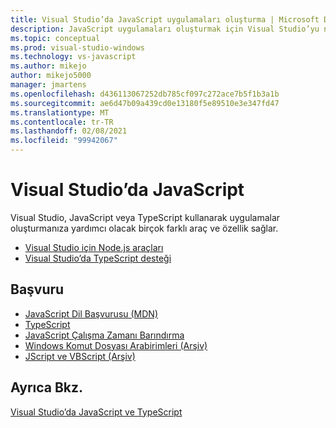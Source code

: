```yaml
---
title: Visual Studio’da JavaScript uygulamaları oluşturma | Microsoft Docs
description: JavaScript uygulamaları oluşturmak için Visual Studio’yu nasıl kullanacağınızı öğrenin.
ms.topic: conceptual
ms.prod: visual-studio-windows
ms.technology: vs-javascript
ms.author: mikejo
author: mikejo5000
manager: jmartens
ms.openlocfilehash: d436113067252db785cf097c272ace7b5f1b3a1b
ms.sourcegitcommit: ae6d47b09a439cd0e13180f5e89510e3e347fd47
ms.translationtype: MT
ms.contentlocale: tr-TR
ms.lasthandoff: 02/08/2021
ms.locfileid: "99942067"
---
```

# <a name="javascript-in-visual-studio"></a>Visual Studio’da JavaScript

Visual Studio, JavaScript veya TypeScript kullanarak uygulamalar oluşturmanıza yardımcı olacak birçok farklı araç ve özellik sağlar.

- [Visual Studio için Node.js araçları](/visualstudio/ide/quickstart-nodejs)
- [Visual Studio’da TypeScript desteği](/visualstudio/javascript/javascript-in-vs-2019)

## <a name="reference"></a>Başvuru

- [JavaScript Dil Başvurusu (MDN)](https://developer.mozilla.org/en-US/docs/Web/JavaScript/Reference)
- [TypeScript](http://www.typescriptlang.org/docs/tutorial.html)
- [JavaScript Çalışma Zamanı Barındırma](/microsoft-edge/hosting/javascript-runtime-hosting)
- [Windows Komut Dosyası Arabirimleri (Arşiv)](/previous-versions/windows/internet-explorer/ie-developer/scripting-articles/fdee6589(v%3dvs.94))
- [JScript ve VBScript (Arşiv)](/previous-versions/windows/internet-explorer/ie-developer/scripting-articles/d1et7k7c(v%3dvs.84))

## <a name="see-also"></a>Ayrıca Bkz.

[Visual Studio’da JavaScript ve TypeScript](/visualstudio/javascript/)
